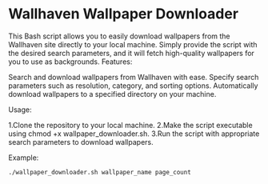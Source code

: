# Wallhaven Wallpaper Downloader

This Bash script allows you to easily download wallpapers from the Wallhaven site directly to your local machine. Simply provide the script with the desired search parameters, and it will fetch high-quality wallpapers for you to use as backgrounds.
Features:

Search and download wallpapers from Wallhaven with ease.
Specify search parameters such as resolution, category, and sorting options.
Automatically download wallpapers to a specified directory on your machine.

Usage:

1.Clone the repository to your local machine.
2.Make the script executable using chmod +x wallpaper_downloader.sh.
3.Run the script with appropriate search parameters to download wallpapers.

Example:

    ./wallpaper_downloader.sh wallpaper_name page_count
